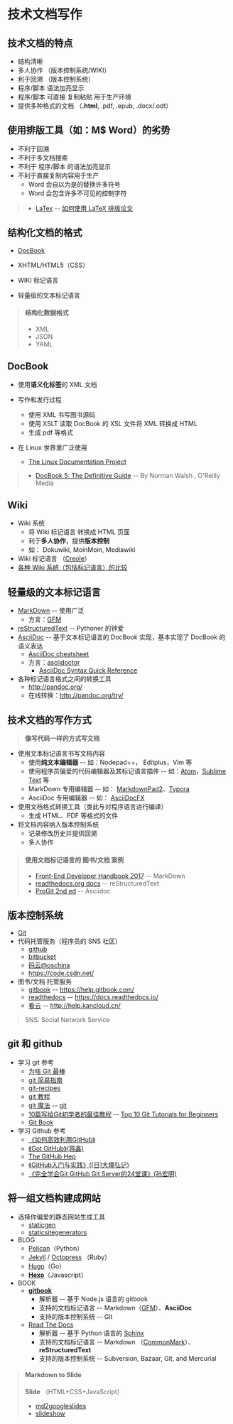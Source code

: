 # 技术文档写作

## 技术文档的特点

* 结构清晰
* 多人协作 （版本控制系统/WIKI）
* 利于回溯 （版本控制系统）
* 程序/脚本 语法加亮显示
* 程序/脚本 可直接 复制粘贴 用于生产环境
* 提供多种格式的文档 （**.html**, .pdf, .epub, .docx/.odt）

## 使用排版工具（如：M$ Word）的劣势

* 不利于回溯
* 不利于多文档搜索
* 不利于 程序/脚本 的语法加亮显示
* 不利于直接复制内容用于生产
  * Word 会自以为是的替换许多符号
  * Word 会包含许多不可见的控制字符

>* [LaTex](http://www.latex-project.org/) -- [如何使用 LaTeX 排版论文](https://github.com/tuna/thulib-latex-talk)

## 结构化文档的格式

* [DocBook](http://docbook.org/)
* XHTML/HTML5（CSS）

* WIKI 标记语言
* 轻量级的文本标记语言

>#### 结构化数据格式
>* XML
>* JSON
>* YAML

## DocBook

* 使用**语义化标签**的 XML 文档
* 写作和发行过程
  * 使用 XML 书写图书源码
  * 使用 XSLT 读取 DocBook 的 XSL 文件将 XML 转换成 HTML
  * 生成 pdf 等格式

* 在 Linux 世界里广泛使用
  * [The Linux Documentation Project](http://www.tldp.org/)

>* [DocBook 5: The Definitive Guide](http://tdg.docbook.org/) -- By Norman Walsh , O'Reilly Media

## Wiki

* Wiki 系统 
  * 将 Wiki 标记语言 转换成 HTML 页面
  * 利于**多人协作**，提供**版本控制**
  * 如： Dokuwiki, MoinMoin, Mediawiki
* Wiki 标记语言 （[Creole](http://www.wikicreole.org/)）
* [各种 Wiki 系统（包括标记语言）的比较](http://www.wikimatrix.org/)

## 轻量级的文本标记语言

* [MarkDown](http://commonmark.org/help/) -- 使用广泛
  * 方言：[GFM](https://help.github.com/articles/github-flavored-markdown)
* [reStructuredText](http://docutils.sourceforge.net/rst.html)  -- Pythoner 的钟爱
* [AsciiDoc](http://www.methods.co.nz/asciidoc/) -- 基于文本标记语言的 DocBook 实现，基本实现了 DocBook 的语义表达
  * [AsciiDoc cheatsheet](http://powerman.name/doc/asciidoc)
  * 方言：[asciidoctor](http://asciidoctor.org)
	  * [AsciiDoc Syntax Quick Reference](http://asciidoctor.org/docs/asciidoc-syntax-quick-reference/)
* 各种标记语言格式之间的转换工具
  * http://pandoc.org/
  * 在线转换：http://pandoc.org/try/

## 技术文档的写作方式

>**像写代码一样的方式写文档**

* 使用文本标记语言书写文档内容
  * 使用**纯文本编辑器** -- 如：Nodepad++， Editplus，Vim 等
  * 使用程序员偏爱的代码编辑器及其标记语言插件 -- 如：[Atom](https://atom.io/)，[Sublime Text](https//www.sublimetext.com) 等
  * MarkDown 专用编辑器 -- 如： [MarkdownPad2](http://markdownpad.com/)、[Typora](https://typora.io/)
  * AsciiDoc 专用编辑器 -- 如： [AsciiDocFX](http://www.asciidocfx.com/)
* 使用文档格式转换工具（类此与对程序语言进行编译）
  * 生成 HTML、PDF 等格式的文件
* 将文档内容纳入版本控制系统
  * 记录修改历史并提供回溯
  * 多人协作

>#### 使用文档标记语言的 图书/文档 案例
>* [Front-End Developer Handbook 2017](https://github.com/FrontendMasters/front-end-handbook-2017) -- MarkDown 
>* [readthedocs.org docs](https://github.com/rtfd/readthedocs.org/tree/master/docs) -- reStructuredText 
>* [ProGit 2nd ed](https://github.com/progit/progit2/) -- Asciidoc 

## 版本控制系统

* [Git](http://git-scm.com)
* 代码托管服务（程序员的 SNS 社区）
  * [github](https://github.com)
  * [bitbucket](https://bitbucket.org)
  * [码云@oschina](http://git.oschina.net/)
  * https://code.csdn.net/
* 图书/文档 托管服务
  * [gitbook](https://www.gitbook.com) -- https://help.gitbook.com/
  * [readthedocs](https://readthedocs.org/) -- https://docs.readthedocs.io/
  * [看云](https://www.kancloud.cn/) -- http://help.kancloud.cn/

> SNS: Social Network Service

## git 和 github

* 学习 git 参考
  * [为啥 Git 最棒](http://zh-cn.whygitisbetterthanx.com/)
  * [git 简易指南](http://rogerdudler.github.com/git-guide/index.zh.html)
  * [git-recipes](https://github.com/geeeeeeeeek/git-recipes/wiki)
  * [git 教程](https://www.liaoxuefeng.com/wiki/0013739516305929606dd18361248578c67b8067c8c017b000)
  * [git 魔法](http://www-cs-students.stanford.edu/~blynn/gitmagic/intl/zh_cn/) -- [git](https://github.com/blynn/gitmagic)
  * [10篇写给Git初学者的最佳教程](http://www.cnblogs.com/JoannaQ/p/3302544.html) -- [Top 10 Git Tutorials for Beginners](https://www.webpagefx.com/blog/web-design/git-tutorials-beginners/)
  * [Git Book](https://git-scm.com/book/zh/v2)
* 学习 Github 参考
  * [《如何高效利用GitHub》](http://www.yangzhiping.com/tech/github.html)
  * [《Got GitHub》(蒋鑫)](http://www.worldhello.net/gotgithub/)
  * [The GitHub Hep](http://help.github.com/)
  * [《GitHub入门与实践》([日]大塚弘记)](https://item.jd.com/11733256.html)
  * [《完全学会Git GitHub Git Server的24堂课》(孙宏明)](https://item.jd.com/11974446.html)


## 将一组文档构建成网站

* 选择你偏爱的静态网站生成工具
  * [staticgen](http://www.staticgen.com/)
  * [staticsitegenerators](https://staticsitegenerators.net/)
* BLOG
  * [Pelican](http://blog.getpelican.com/)（Python）
  * [Jekyll](http://jekyllrb.com/) / [Octopress](http://octopress.org/) （Ruby）
  * [Hugo](http://gohugo.io/)（Go）
  * [**Hexo**](http://hexo.io/)（Javascript）
* BOOK
  * [**gitbook**](https://toolchain.gitbook.com/)
    * 解析器 -- 基于 Node.js 语言的 gitbook
	* 支持的文档标记语言 -- Markdown（[GFM](https://help.github.com/articles/github-flavored-markdown)）、**AsciiDoc**
	* 支持的版本控制系统 -- Git
  * [Read The Docs](http://docs.readthedocs.io/en/latest/)
    * 解析器 -- 基于 Python 语言的 [Sphinx](http://www.sphinx-doc.org)
	* 支持的文档标记语言 -- Markdown （[CommonMark](http://commonmark.org/)）、**reStructuredText**
	* 支持的版本控制系统 -- Subversion, Bazaar, Git, and Mercurial 

>#### Markdown to Slide
>**Slide** （HTML+CSS+JavaScript）
>  * [md2googleslides](https://github.com/googlesamples/md2googleslides)
>  * [slideshow](https://github.com/slideshow-s9/slideshow)




